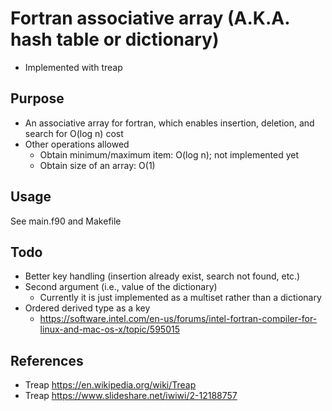 # Fortran associative array (A.K.A. hash table or dictionary)
* Implemented with treap

## Purpose
* An associative array for fortran, which enables insertion, deletion, and search for O(log n) cost
* Other operations allowed
    * Obtain minimum/maximum item: O(log n); not implemented yet
    * Obtain size of an array: O(1)

## Usage
See main.f90 and Makefile

## Todo
* Better key handling (insertion already exist, search not found, etc.)
* Second argument (i.e., value of the dictionary)
    * Currently it is just implemented as a multiset rather than a dictionary
* Ordered derived type as a key
    * https://software.intel.com/en-us/forums/intel-fortran-compiler-for-linux-and-mac-os-x/topic/595015

## References
* Treap https://en.wikipedia.org/wiki/Treap
* Treap https://www.slideshare.net/iwiwi/2-12188757


